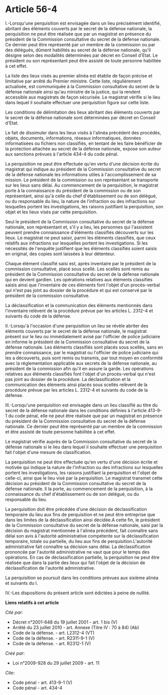 # Article 56-4

I.-Lorsqu'une perquisition est envisagée dans un lieu précisément identifié, abritant des éléments couverts par le secret de
la défense nationale, la perquisition ne peut être réalisée que par un magistrat en présence du président de la Commission
consultative du secret de la défense nationale. Ce dernier peut être représenté par un membre de la commission ou par des
délégués, dûment habilités au secret de la défense nationale, qu'il désigne selon des modalités déterminées par décret en
Conseil d'Etat. Le président ou son représentant peut être assisté de toute personne habilitée à cet effet. 

La liste des lieux visés au premier alinéa est établie de façon précise et limitative par arrêté du Premier ministre. Cette
liste, régulièrement actualisée, est communiquée à la Commission consultative du secret de la défense nationale ainsi qu'au
ministre de la justice, qui la rendent accessible aux magistrats de façon sécurisée. Le magistrat vérifie si le lieu dans
lequel il souhaite effectuer une perquisition figure sur cette liste. 

Les conditions de délimitation des lieux abritant des éléments couverts par le secret de la défense nationale sont
déterminées par décret en Conseil d'Etat. 

Le fait de dissimuler dans les lieux visés à l'alinéa précédent des procédés, objets, documents, informations, réseaux
informatiques, données informatisées ou fichiers non classifiés, en tentant de les faire bénéficier de la protection attachée
au secret de la défense nationale, expose son auteur aux sanctions prévues à l'article 434-4 du code pénal. 

La perquisition ne peut être effectuée qu'en vertu d'une décision écrite du magistrat qui indique au président de la
Commission consultative du secret de la défense nationale les informations utiles à l'accomplissement de sa mission. Le
président de la commission ou son représentant se transporte sur les lieux sans délai. Au commencement de la perquisition, le
magistrat porte à la connaissance du président de la commission ou de son représentant, ainsi qu'à celle du chef
d'établissement ou de son délégué, ou du responsable du lieu, la nature de l'infraction ou des infractions sur lesquelles
portent les investigations, les raisons justifiant la perquisition, son objet et les lieux visés par cette perquisition. 

Seul le président de la Commission consultative du secret de la défense nationale, son représentant et, s'il y a lieu, les
personnes qui l'assistent peuvent prendre connaissance d'éléments classifiés découverts sur les lieux. Le magistrat ne peut
saisir, parmi les éléments classifiés, que ceux relatifs aux infractions sur lesquelles portent les investigations. Si les
nécessités de l'enquête justifient que les éléments classifiés soient saisis en original, des copies sont laissées à leur
détenteur. 

Chaque élément classifié saisi est, après inventaire par le président de la commission consultative, placé sous scellé. Les
scellés sont remis au président de la Commission consultative du secret de la défense nationale qui en devient gardien. Les
opérations relatives aux éléments classifiés saisis ainsi que l'inventaire de ces éléments font l'objet d'un procès-verbal
qui n'est pas joint au dossier de la procédure et qui est conservé par le président de la commission consultative. 

La déclassification et la communication des éléments mentionnés dans l'inventaire relèvent de la procédure prévue par les
articles L. 2312-4 et suivants du code de la défense. 

II.-Lorsqu'à l'occasion d'une perquisition un lieu se révèle abriter des éléments couverts par le secret de la défense
nationale, le magistrat présent sur le lieu ou immédiatement avisé par l'officier de police judiciaire en informe le
président de la Commission consultative du secret de la défense nationale. Les éléments classifiés sont placés sous scellés,
sans en prendre connaissance, par le magistrat ou l'officier de police judiciaire qui les a découverts, puis sont remis ou
transmis, par tout moyen en conformité avec la réglementation applicable aux secrets de la défense nationale, au président de
la commission afin qu'il en assure la garde. Les opérations relatives aux éléments classifiés font l'objet d'un procès-verbal
qui n'est pas joint au dossier de la procédure. La déclassification et la communication des éléments ainsi placés sous
scellés relèvent de la procédure prévue par les articles L. 2312-4 et suivants du code de la défense. 

III.-Lorsqu'une perquisition est envisagée dans un lieu classifié au titre du secret de la défense nationale dans les
conditions définies à l'article 413-9-1 du code pénal, elle ne peut être réalisée que par un magistrat en présence du
président de la Commission consultative du secret de la défense nationale. Ce dernier peut être représenté par un membre de
la commission et être assisté de toute personne habilitée à cet effet. 

Le magistrat vérifie auprès de la Commission consultative du secret de la défense nationale si le lieu dans lequel il
souhaite effectuer une perquisition fait l'objet d'une mesure de classification. 

La perquisition ne peut être effectuée qu'en vertu d'une décision écrite et motivée qui indique la nature de l'infraction ou
des infractions sur lesquelles portent les investigations, les raisons justifiant la perquisition et l'objet de celle-ci,
ainsi que le lieu visé par la perquisition. Le magistrat transmet cette décision au président de la Commission consultative
du secret de la défense nationale. Il la porte, au commencement de la perquisition, à la connaissance du chef d'établissement
ou de son délégué, ou du responsable du lieu. 

La perquisition doit être précédée d'une décision de déclassification temporaire du lieu aux fins de perquisition et ne peut
être entreprise que dans les limites de la déclassification ainsi décidée.A cette fin, le président de la Commission
consultative du secret de la défense nationale, saisi par la décision du magistrat mentionnée à l'alinéa précédent, fait
connaître sans délai son avis à l'autorité administrative compétente sur la déclassification temporaire, totale ou partielle,
du lieu aux fins de perquisition.L'autorité administrative fait connaître sa décision sans délai. La déclassification
prononcée par l'autorité administrative ne vaut que pour le temps des opérations. En cas de déclassification partielle, la
perquisition ne peut être réalisée que dans la partie des lieux qui fait l'objet de la décision de déclassification de
l'autorité administrative. 

La perquisition se poursuit dans les conditions prévues aux sixième alinéa et suivants du I. 

IV.-Les dispositions du présent article sont édictées à peine de nullité.

**Liens relatifs à cet article**

_Cité par_:

  - Décret n°2001-648 du 19 juillet 2001 - art. 1 bis (V)
  - Arrêté du 23 juillet 2010 - art. Annexe (Titre IV : 70 à 84) (Ab)
  - Code de la défense. - art. L2312-4 (VT)
  - Code de la défense. - art. R2311-9-1 (V)
  - Code de la défense. - art. R2312-1 (V)

_Créé par_:

  - Loi n°2009-928 du 29 juillet 2009 - art. 11

_Cite_:

  - Code pénal - art. 413-9-1 (V)
  - Code pénal - art. 434-4

